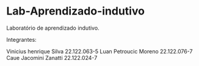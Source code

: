 # Lab-Aprendizado-indutivo
Laboratório de aprendizado indutivo.

Integrantes: 


Vinicius henrique Silva 22.122.063-5
Luan Petroucic Moreno 22.122.076-7
Caue Jacomini Zanatti 22.122.024-7
